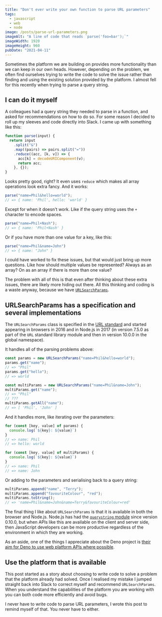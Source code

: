 ```yaml
---
title: "Don't ever write your own function to parse URL parameters"
tags:
  - javascript
  - web
  - node
image: /posts/parse-url-parameters.png
imageAlt: "A line of code that reads `parse('foo=bar');`"
imageWidth: 1920
imageHeight: 960
pubDate: "2021-04-11"
---
```


Sometimes the platform we are building on provides more functionality than we can keep in our own heads. However, depending on the problem, we often find ourselves trying to write the code to solve the issue rather than finding and using the existing solution provided by the platform. I almost fell for this recently when trying to parse a query string.

## I can do it myself

A colleagues had a query string they needed to parse in a function, and asked for recommendations on how to do so. For some reason I decided to roll up my sleeves and code directly into Slack. I came up with something like this:

```javascript
function parse(input) {
  return input
    .split("&")
    .map((pairs) => pairs.split("="))
    .reduce((acc, [k, v]) => {
      acc[k] = decodeURIComponent(v);
      return acc;
    }, {});
}
```

Looks pretty good, right? It even uses `reduce` which makes all array operations look extra fancy. And it works:

```javascript
parse("name=Phil&hello=world");
// => { name: 'Phil', hello: 'world' }
```

Except for when it doesn't work. Like if the query string uses the `+` character to encode spaces.

```javascript
parse("name=Phil+Nash");
// => { name: 'Phil+Nash' }
```

Or if you have more than one value for a key, like this:

```javascript
parse("name=Phil&name=John")
// => { name: "John" }
```

I could have worked to fix these issues, but that would just bring up more questions. Like how should multiple values be represented? Always as an array? On as an array if there is more than one value?

The problem with all of this is that even after thinking about these extra issues, there are likely more hiding out there. All this thinking and coding is a waste anyway, because we have [`URLSearchParams`](https://developer.mozilla.org/en-US/docs/Web/API/URLSearchParams).

## URLSearchParams has a specification and several implementations

The `URLSearchParams` class is specified in the [URL standard](https://url.spec.whatwg.org/#urlsearchparams) and started appearing in browsers in 2016 and in Node.js in 2017 (in version 7.5.0 as part of the `URL` standard library module and then in version 10.0.0 in the global namespace).

It handles all of the parsing problems above:

```javascript
const params = new URLSearchParams("name=Phil&hello=world");
params.get("name");
// => "Phil"
params.get("hello");
// => world

const multiParams = new URLSearchParams("name=Phil&name=John");
multiParams.get("name");
// => "Phil"
// ???
multiParams.getAll("name");
// => [ 'Phil', 'John' ]
```

And it handles more, like iterating over the parameters:

```javascript
for (const [key, value] of params) {
  console.log(`${key}: ${value}`)
}
// => name: Phil
// => hello: world

for (const [key, value] of multiParams) {
  console.log(`${key}: ${value}`)
}
// => name: Phil
// => name: John
```

Or adding to the parameters and serialising back to a query string:

```javascript
multiParams.append("name", "Terry");
multiParams.append("favouriteColour", "red");
multiParams.toString();
// => 'name=Phil&name=John&name=Terry&favouriteColour=red'
```

The final thing I like about `URLSearchParams` is that it is available in both the browser and Node.js. Node.js has had the [`querystring` module](https://nodejs.org/api/querystring.html) since version 0.10.0, but when APIs like this are available on the client and server side, then JavaScript developers can be more productive regardless of the environment in which they are working.

As an aside, one of the things I appreciate about the Deno project is [their aim for Deno to use web platform APIs where possible](https://deno.land/manual@v1.8.3/runtime/web_platform_apis).

## Use the platform that is available

This post started as a story about choosing to write code to solve a problem that the platform already had solved. Once I realised my mistake I jumped straight back into Slack to correct myself and recommend `URLSearchParams`. When you understand the capabilities of the platform you are working with you can both code more efficiently and avoid bugs.

I never have to write code to parse URL parameters, I wrote this post to remind myself of that. You never have to either.